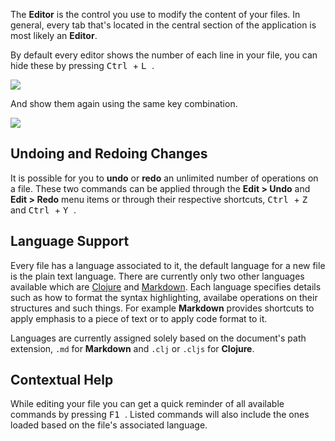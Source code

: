 The **Editor** is the control you use to modify the content of your files. In general, every tab that's located in the central section of the application is most likely an **Editor**.

By default every editor shows the number of each line in your file, you can hide these by pressing <kbd> Ctrl </kbd> + <kbd> L </kbd>.

<img src="https://raw.github.com/jfacorro/clojure-lab/master/docs/screenshots/editor-no-line-numbers.png" /> 

And show them again using the same key combination.

<img src="https://raw.github.com/jfacorro/clojure-lab/master/docs/screenshots/editor-line-numbers.png" />

## Undoing and Redoing Changes

It is possible for you to **undo** or **redo** an unlimited number of operations on a file. These two commands can be applied through the **Edit > Undo** and **Edit > Redo** menu items or through their respective shortcuts, <kbd> Ctrl </kbd> + <kbd> Z </kbd> and <kbd> Ctrl </kbd> + <kbd> Y </kbd>.

## Language Support

Every file has a language associated to it, the default language for a new file is the plain text language. There are currently only two other languages available which are [Clojure](Clojure) and [Markdown](Markdown). Each language specifies details such as how to format the syntax highlighting, availabe operations on their structures and such things. For example **Markdown** provides shortcuts to apply emphasis to a piece of text or to apply code format to it.

Languages are currently assigned solely based on the document's path extension, `.md` for **Markdown** and `.clj` or `.cljs` for **Clojure**.

## Contextual Help

While editing your file you can get a quick reminder of all available commands by pressing <kbd> F1 </kbd>. Listed commands will also include the ones loaded based on the file's associated language.